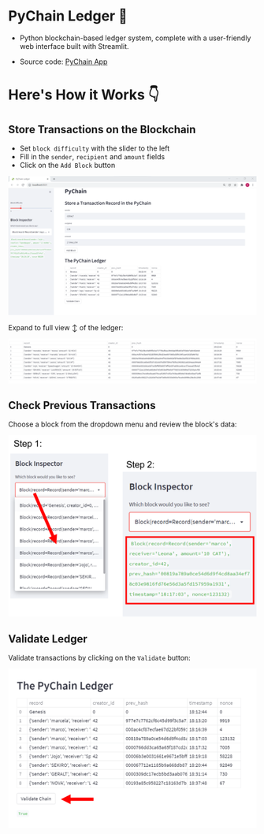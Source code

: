# PyChain Ledger 🔗

- Python blockchain-based ledger system, complete with a user-friendly web interface built with Streamlit.

- Source code: [PyChain App](pychain.py)

# Here's How it Works 👇

## Store Transactions on the Blockchain

- Set `block difficulty` with the slider to the left
- Fill in the `sender`, `recipient` and `amount` fields
- Click on the `Add Block` button

![new-block](Images/new_transaction.png)

Expand to full view ↕ of the ledger:

![full-view](Images/full_ledger.png)

## Check Previous Transactions

Choose a block from the dropdown menu and review the block's data:

![choose-transaction](Images/check_transact.png)

## Validate Ledger

Validate transactions by clicking on the `Validate` button:

![validate](Images/validate_chain.png)